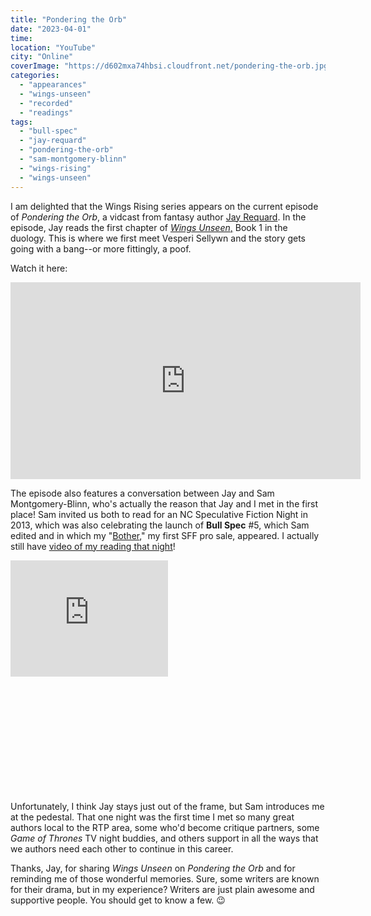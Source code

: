 ```yaml
---
title: "Pondering the Orb"
date: "2023-04-01"
time:
location: "YouTube"
city: "Online"
coverImage: "https://d602mxa74hbsi.cloudfront.net/pondering-the-orb.jpg"
categories:
  - "appearances"
  - "wings-unseen"
  - "recorded"
  - "readings"
tags:
  - "bull-spec"
  - "jay-requard"
  - "pondering-the-orb"
  - "sam-montgomery-blinn"
  - "wings-rising"
  - "wings-unseen"
---
```


I am delighted that the Wings Rising series appears on the current episode of _Pondering the Orb_, a vidcast from fantasy author [Jay Requard](https://www.jayrequard.com/). In the episode, Jay reads the first chapter of [_Wings Unseen_,](https://rebeccagomezfarrell.com/fiction/wings-unseen/) Book 1 in the duology. This is where we first meet Vesperi Sellywn and the story gets going with a bang--or more fittingly, a poof.

Watch it here:

<iframe width="560" height="315" src="https://www.youtube.com/embed/QV32rVUEttY?si=V9sBpem_-2ZfbK-P" title="YouTube video player" frameborder="0" allow="accelerometer; autoplay; clipboard-write; encrypted-media; gyroscope; picture-in-picture; web-share" referrerpolicy="strict-origin-when-cross-origin" allowfullscreen></iframe>

The episode also features a conversation between Jay and Sam Montgomery-Blinn, who's actually the reason that Jay and I met in the first place! Sam invited us both to read for an NC Speculative Fiction Night in 2013, which was also celebrating the launch of **Bull Spec** #5, which Sam edited and in which my "[Bother](https://rebeccagomezfarrell.com/fiction/bother/)," my first SFF pro sale, appeared. I actually still have [video of my reading that night](http://vimeo.com/22656890)!

<div style="padding:73.75% 0 0 0;position:relative;"><iframe src="https://player.vimeo.com/video/22656890?badge=0&amp;autopause=0&amp;player_id=0&amp;app_id=58479" frameborder="0" allow="autoplay; fullscreen; picture-in-picture; clipboard-write; encrypted-media" style="position:absolute;top:0;left:0;width:50%;height:50%;" title="Becca Gomez Farrell at Quail Ridge Bookstore"></iframe></div><script src="https://player.vimeo.com/api/player.js"></script>

Unfortunately, I think Jay stays just out of the frame, but Sam introduces me at the pedestal. That one night was the first time I met so many great authors local to the RTP area, some who'd become critique partners, some _Game of Thrones_ TV night buddies, and others support in all the ways that we authors need each other to continue in this career.

Thanks, Jay, for sharing _Wings Unseen_ on _Pondering the Orb_ and for reminding me of those wonderful memories. Sure, some writers are known for their drama, but in my experience? Writers are just plain awesome and supportive people. You should get to know a few. 😉
